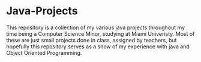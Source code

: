 # Java-Projects
This repository is a collection of my various java projects throughout my time being a Computer Science Minor, studying at Miami Univeristy.
Most of these are just small projects done in class, assigned by teachers, but hopefully this repository serves as a show of my experience with java and Object Oriented Programming.
